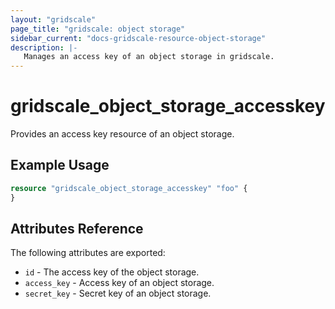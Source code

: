 ```yaml
---
layout: "gridscale"
page_title: "gridscale: object storage"
sidebar_current: "docs-gridscale-resource-object-storage"
description: |-
   Manages an access key of an object storage in gridscale.
---
```


# gridscale_object_storage_accesskey

Provides an access key resource of an object storage.

## Example Usage

```terraform
resource "gridscale_object_storage_accesskey" "foo" {
}
```

## Attributes Reference

The following attributes are exported:

* `id` - The access key of the object storage.
* `access_key` - Access key of an object storage.
* `secret_key` - Secret key of an object storage.

